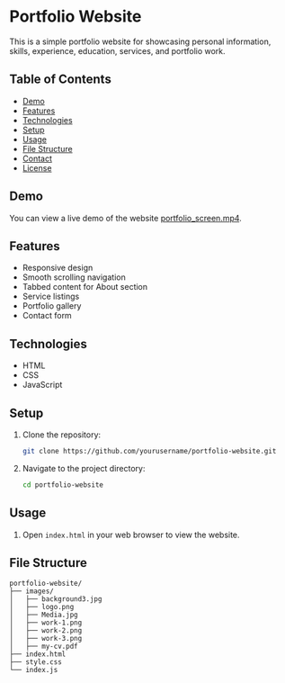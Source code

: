 # Portfolio Website

This is a simple portfolio website for showcasing personal information, skills, experience, education, services, and portfolio work.

## Table of Contents

- [Demo](#demo)
- [Features](#features)
- [Technologies](#technologies)
- [Setup](#setup)
- [Usage](#usage)
- [File Structure](#file-structure)
- [Contact](#contact)
- [License](#license)

## Demo

You can view a live demo of the website [portfolio_screen.mp4](#).

## Features

- Responsive design
- Smooth scrolling navigation
- Tabbed content for About section
- Service listings
- Portfolio gallery
- Contact form

## Technologies

- HTML
- CSS
- JavaScript

## Setup

1. Clone the repository:
    ```bash
    git clone https://github.com/yourusername/portfolio-website.git
    ```
2. Navigate to the project directory:
    ```bash
    cd portfolio-website
    ```

## Usage

1. Open `index.html` in your web browser to view the website.

## File Structure

```plaintext
portfolio-website/
├── images/
│   ├── background3.jpg
│   ├── logo.png
│   ├── Media.jpg
│   ├── work-1.png
│   ├── work-2.png
│   ├── work-3.png
│   ├── my-cv.pdf
├── index.html
├── style.css
└── index.js
